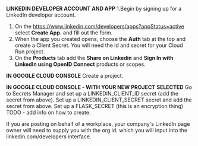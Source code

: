 **LINKEDIN DEVELOPER ACCOUNT AND APP**
1.Begin by signing up for a LinkedIn developer account. 
1. On the https://www.linkedin.com/developers/apps?appStatus=active select **Create App.** and fill out the form.
2. When the app you created opens, choose the **Auth** tab at the top and create a Client Secret. You will need the id and secret for your Cloud Run project.
3. On the **Products** tab add the **Share on Linkedin** and **Sign In with LinkedIn using OpenID Connect** products or scopes. 

**IN GOOGLE CLOUD CONSOLE**
Create a project. 

**IN GOOGLE CLOUD CONSOLE - WITH YOUR NEW PROJECT SELECTED**
Go to Secrets Manager and set up a LINKEDIN_CLIENT_ID secret (add the secret from above). 
Set up a LINKEDIN_CLIENT_SECRET secret and add the secret from above.
Set up a FLASK_SECRET (this is an encryption thing) TODO - add info on how to create.


If you are posting on behalf of a workplace, your company's LinkedIn page owner will need to supply you with the org id.
which you will input into the linkedin.com/developers interface. 
